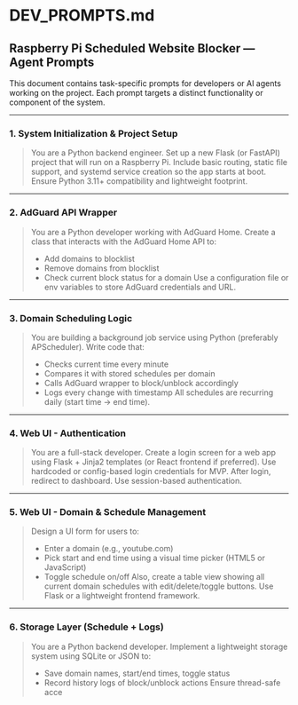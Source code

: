 # DEV_PROMPTS.md

## Raspberry Pi Scheduled Website Blocker — Agent Prompts

This document contains task-specific prompts for developers or AI agents working on the project. Each prompt targets a distinct functionality or component of the system.

---

### 1. System Initialization & Project Setup

> You are a Python backend engineer. Set up a new Flask (or FastAPI) project that will run on a Raspberry Pi. Include basic routing, static file support, and systemd service creation so the app starts at boot. Ensure Python 3.11+ compatibility and lightweight footprint.

---

### 2. AdGuard API Wrapper

> You are a Python developer working with AdGuard Home. Create a class that interacts with the AdGuard Home API to:
> - Add domains to blocklist
> - Remove domains from blocklist
> - Check current block status for a domain
> Use a configuration file or env variables to store AdGuard credentials and URL.

---

### 3. Domain Scheduling Logic

> You are building a background job service using Python (preferably APScheduler). Write code that:
> - Checks current time every minute
> - Compares it with stored schedules per domain
> - Calls AdGuard wrapper to block/unblock accordingly
> - Logs every change with timestamp
> All schedules are recurring daily (start time → end time).

---

### 4. Web UI - Authentication

> You are a full-stack developer. Create a login screen for a web app using Flask + Jinja2 templates (or React frontend if preferred). Use hardcoded or config-based login credentials for MVP. After login, redirect to dashboard. Use session-based authentication.

---

### 5. Web UI - Domain & Schedule Management

> Design a UI form for users to:
> - Enter a domain (e.g., youtube.com)
> - Pick start and end time using a visual time picker (HTML5 or JavaScript)
> - Toggle schedule on/off
> Also, create a table view showing all current domain schedules with edit/delete/toggle buttons.
> Use Flask or a lightweight frontend framework.

---

### 6. Storage Layer (Schedule + Logs)

> You are a Python backend developer. Implement a lightweight storage system using SQLite or JSON to:
> - Save domain names, start/end times, toggle status
> - Record history logs of block/unblock actions
> Ensure thread-safe acce
